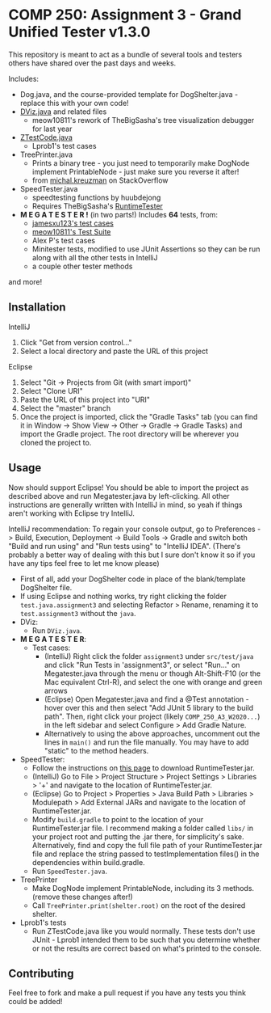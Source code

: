 # COMP 250: Assignment 3 - Grand Unified Tester v1.3.0
This repository is meant to act as a bundle of
several tools and testers others have 
shared over the past days and weeks. 
 
Includes:

- Dog.java, and the course-provided template for DogShelter.java - replace this with your own code! 
- [DViz.java](https://github.com/meow10811/C250_Assignment3_Debugger) and related files
    * meow10811's rework of TheBigSasha's tree visualization debugger for last year
- [ZTestCode.java](https://github.com/Lprob1/Assignment3_COMP250)
    * Lprob1's test cases
- TreePrinter.java
    * Prints a binary tree - you just need to temporarily make DogNode implement PrintableNode - just make sure you
      reverse it after!
    * from [michal.kreuzman](https://stackoverflow.com/a/4973083) on StackOverflow
- SpeedTester.java
    * speedtesting functions by huubdejong
    * Requires TheBigSasha's [RuntimeTester](https://github.com/TheBigSasha/RuntimeTester)
- __M E G A T E S T E R !__ (in two parts!) Includes **64** tests, from:
    * [jamesxu123's test cases](https://github.com/jamesxu123/COMP-250-A3-Tests)
    * [meow10811's Test Suite](https://github.com/meow10811/AdoptionShelterTestSuite)
    * Alex P's test cases
    * Minitester tests, modified to use JUnit Assertions so they can be run along with all the other tests in IntelliJ
    * a couple other tester methods

    
and more!

## Installation
IntelliJ
1. Click "Get from version control..."
2. Select a local directory and paste the URL of this project

Eclipse
  1. Select "Git -> Projects from Git (with smart import)"
  2. Select "Clone URI"
  3. Paste the URL of this project into "URI"
  4. Select the "master" branch
  5. Once the project is imported, click the "Gradle Tasks" tab (you can find it in Window -> Show View -> Other -> Gradle -> Gradle Tasks) and import the Gradle project. The root directory will be wherever you cloned the project to.

## Usage

Now should support Eclipse! You should be able to import the project as described above and run Megatester.java by left-clicking.
All other instructions are generally written with IntelliJ in mind, so yeah if things aren't working with Eclipse try IntelliJ.

IntelliJ recommendation: To regain your console output, go to Preferences -> Build, Execution, Deployment -> Build Tools -> Gradle and switch both "Build and run using" and "Run tests using" to "IntelliJ IDEA". (There's probably a better way of dealing with this but I sure don't know it so if you have any tips feel free to let me know please)

* First of all, add your DogShelter code in place of the blank/template DogShelter file.
* If using Eclipse and nothing works, try right clicking the folder `test.java.assignment3` and selecting Refactor > Rename, renaming it to `test.assignment3` without the `java`.
* DViz:
    * Run `DViz.java`.
* __M E G A T E S T E R__:
    * Test cases:
      * (IntelliJ) Right click the folder `assignment3` under `src/test/java` and click "Run Tests in 'assignment3", or
          select "Run..." on Megatester.java through the menu or though Alt-Shift-F10 (or the Mac equivalent Ctrl-R),
          and select the one with orange and green arrows
      * (Eclipse) Open Megatester.java and find a @Test annotation - hover over this and then select "Add JUnit 5 library to the build path". Then, right click your project (likely `COMP_250_A3_W2020...`) in the left sidebar and select Configure > Add Gradle Nature.
      * Alternatively to using the above approaches, uncomment out the lines in `main()` and run the file manually. You may have to add "static" to the method headers.
* SpeedTester:
    * Follow the instructions on [this page](https://github.com/TheBigSasha/RuntimeTester) to download RuntimeTester.jar.
    * (IntelliJ) Go to File > Project Structure > Project Settings > Libraries > '+' and navigate to the location of RuntimeTester.jar.
    * (Eclipse) Go to Project > Properties > Java Build Path > Libraries > Modulepath > Add External JARs and navigate to the location of RuntimeTester.jar.
    * Modify `build.gradle` to point to the location of your RuntimeTester.jar file. I recommend making a folder called `libs/` in your project root and putting the .jar there, for simplicity's sake. 
    Alternatively, find and copy the full file path of your RuntimeTester.jar file and replace the string passed to testImplementation files() in the dependencies within build.gradle.
    * Run `SpeedTester.java`. 
* TreePrinter
    * Make DogNode implement PrintableNode, including its 3 methods. (remove these changes after!)
    * Call `TreePrinter.print(shelter.root)` on the root of the desired shelter.
* Lprob1's tests
    * Run ZTestCode.java like you would normally. These tests don't use JUnit - Lprob1 intended them to be such that
      you determine whether or not the results are correct based on what's printed to the console.

## Contributing
Feel free to fork and make a pull request if you have any tests you think could be added!

